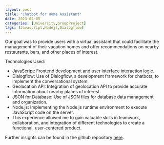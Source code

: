 ```yaml
---
layout: post
title: "Chatbot for Home Assistant"
date: 2023-02-05
categories: [University,GroupProject]
tags: [Javascript,Nodejs,Dialogflow]
---
```


Our goal was to provide users with a virtual assistant that could facilitate the management of their vacation homes and offer recommendations on nearby restaurants, bars, and other places of interest.

Technologies Used:

* JavaScript: Frontend development and user interface interaction logic.
* Dialogflow: Use of Dialogflow, a development framework for chatbots, to implement the conversational system.
* Geolocation API: Integration of geolocation API to provide accurate information about nearby places of interest.
* JSON for Database: Use of JSON files for database data management and organization.
* Node.js: Implementing the Node.js runtime environment to execute JavaScript code on the server.
* This experience allowed me to gain valuable skills in teamwork, collaboration, and integration of different technologies to create a functional, user-centered product.

Further insights can be found in the github repository [here](https://github.com/GianluDR/HolidayHouseBot).
